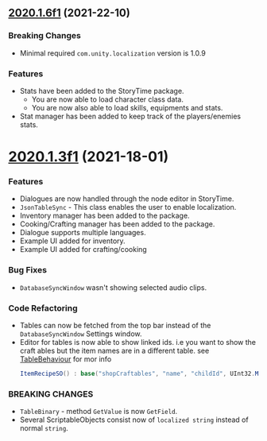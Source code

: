 <a name="2020.1.6f1"></a>
## [2020.1.6f1](https://github.com/vamidi/storytime/compare/v2020.1.0b1...v2020.1.6f1) (2021-22-10)

### Breaking Changes
- Minimal required `com.unity.localization` version is 1.0.9

### Features

- Stats have been added to the StoryTime package.
  - You are now able to load character class data.
  - You are now also able to load skills, equipments and stats.
- Stat manager has been added to keep track of the players/enemies stats.

<a name="2020.1.3f1"></a>
# [2020.1.3f1](https://github.com/akveo/nebular/compare/v2020.1.0b1...v2020.1.3f1) (2021-18-01)

### Features
* Dialogues are now handled through the node editor in StoryTime.
* `JsonTableSync` - This class enables the user to enable localization. 
* Inventory manager has been added to the package.
* Cooking/Crafting manager has been added to the package.
* Dialogue supports multiple languages.
* Example UI added for inventory.
* Example UI added for crafting/cooking

### Bug Fixes
* `DatabaseSyncWindow` wasn't showing selected audio clips.

### Code Refactoring
* Tables can now be fetched from the top bar instead of the `DatabaseSyncWindow` Settings window.
* Editor for tables is now able to show linked ids. i.e you want to show the craft ables but the
  item names are in a different table. see [TableBehaviour]() for mor info
  ```c#
  ItemRecipeSO() : base("shopCraftables", "name", "childId", UInt32.MaxValue, "items") { }
  ```

### BREAKING CHANGES
* `TableBinary` - method `GetValue` is now `GetField`.
* Several ScriptableObjects consist now of `localized string` instead of normal `string`.
